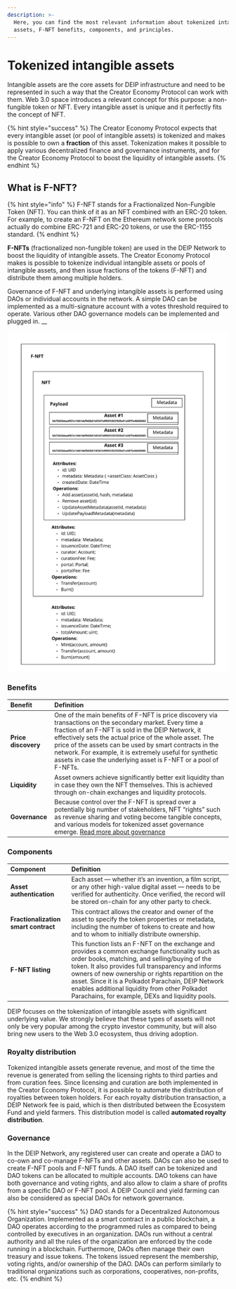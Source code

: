 ```yaml
---
description: >-
  Here, you can find the most relevant information about tokenized intangible
  assets, F-NFT benefits, components, and principles.
---
```


# Tokenized intangible assets

Intangible assets are the core assets for DEIP infrastructure and need to be represented in such a way that the Creator Economy Protocol can work with them. Web 3.0 space introduces a relevant concept for this purpose: a non-fungible token or NFT. Every intangible asset is unique and it perfectly fits the concept of NFT.

{% hint style="success" %}
The Creator Economy Protocol expects that every intangible asset \(or pool of intangible assets\) is tokenized and makes is possible to own a **fraction** of this asset. Tokenization makes it possible to apply various decentralized finance and governance instruments, and for the Creator Economy Protocol to boost the liquidity of intangible assets.
{% endhint %}

## What is F-NFT?

{% hint style="info" %}
F-NFT stands for a Fractionalized Non-Fungible Token \(NFT\). You can think of it as an NFT combined with an ERC-20 token. For example, to create an F-NFT on the Ethereum network some protocols actually do combine ERC-721 and ERC-20 tokens, or use the ERC-1155 standard.
{% endhint %}

**F-NFTs** \(fractionalized non-fungible token\) are used in the DEIP Network to boost the liquidity of intangible assets. The Creator Economy Protocol makes is possible to tokenize individual intangible assets or pools of intangible assets, and then issue fractions of the tokens \(F-NFT\) and distribute them among multiple holders. 

Governance of F-NFT and underlying intangible assets is performed using DAOs or individual accounts in the network. A simple DAO can be implemented as a multi-signature account with a votes threshold required to operate. Various other DAO governance models can be implemented and plugged in. __

![F-NFT structure in the DEIP Network](../../.gitbook/assets/assets_wiki_-mzbonxaba-qbxpdued0_-mzbp6b41mp5bacpqrix_2.jpeg)

### Benefits

| Benefit | Definition |
| :--- | :--- |
| **Price discovery** | One of the main benefits of F-NFT is price discovery via transactions on the secondary market. Every time a fraction of an F-NFT is sold in the DEIP Network, it effectively sets the actual price of the whole asset. The price of the assets can be used by smart contracts in the network. For example, it is extremely useful for synthetic assets in case the underlying asset is F-NFT or a pool of F-NFTs. |
| **Liquidity** | Asset owners achieve significantly better exit liquidity than in case they own the NFT themselves. This is achieved through on-chain exchanges and liquidity protocols. |
| **Governance** | Because control over the F-NFT is spread over a potentially big number of stakeholders, NFT “rights” such as revenue sharing and voting become tangible concepts, and various models for tokenized asset governance emerge.  [Read more about governance](../governance.md) |

### Components 

| Component | Definition |
| :--- | :--- |
| **Asset authentication** | Each asset — whether it’s an invention, a film script, or any other high-value digital asset — needs to be verified for authenticity. Once verified, the record will be stored on-chain for any other party to check. |
| **Fractionalization smart contract** | This contract allows the creator and owner of the asset to specify the token properties or metadata, including the number of tokens to create and how and to whom to initially distribute ownership. |
| **F-NFT listing** | This function lists an F-NFT on the exchange and provides a common exchange functionality such as order books, matching, and selling/buying of the token. It also provides full transparency and informs owners of new ownership or rights repartition on the asset. Since it is a Polkadot Parachain, DEIP Network enables additional liquidity from other Polkadot Parachains, for example, DEXs and liquidity pools. |

DEIP focuses on the tokenization of intangible assets with significant underlying value. We strongly believe that these types of assets will not only be very popular among the crypto investor community, but will also bring new users to the Web 3.0 ecosystem, thus driving adoption.

### Royalty distribution

Tokenized intangible assets generate revenue, and most of the time the revenue is generated from selling the licensing rights to third parties and from curation fees. Since licensing and curation are both implemented in the Creator Economy Protocol, it is possible to automate the distribution of royalties between token holders. For each royalty distribution transaction, a DEIP Network fee is paid, which is then distributed between the Ecosystem Fund and yield farmers. This distribution model is called **automated royalty distribution**. 

### Governance

In the DEIP Network, any registered user can create and operate a DAO to co-own and co-manage F-NFTs and other assets. DAOs can also be used to create F-NFT pools and F-NFT funds. A DAO itself can be tokenized and DAO tokens can be allocated to multiple accounts. DAO tokens can have both governance and voting rights, and also allow to claim a share of profits from a specific DAO or F-NFT pool. A DEIP Council and yield farming can also be considered as special DAOs for network governance.

{% hint style="success" %}
DAO stands for a Decentralized Autonomous Organization. Implemented as a smart contract in a public blockchain, a DAO operates according to the programmed rules as compared to being controlled by executives in an organization. DAOs run without a central authority and all the rules of the organization are enforced by the code running in a blockchain. Furthermore, DAOs often manage their own treasury and issue tokens. The tokens issued represent the membership, voting rights, and/or ownership of the DAO. DAOs can perform similarly to traditional organizations such as corporations, cooperatives, non-profits, etc.
{% endhint %}

